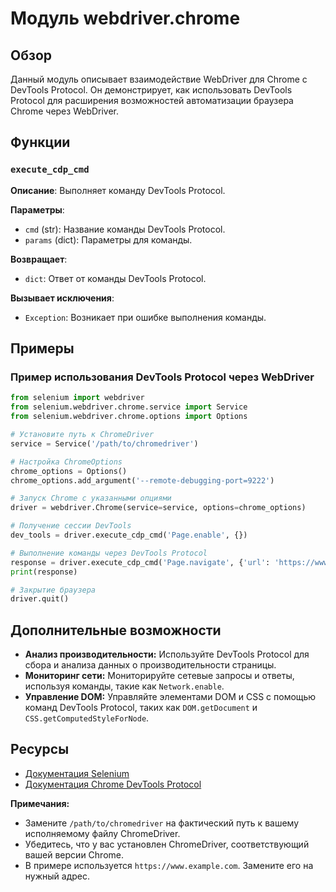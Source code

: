 # Модуль webdriver.chrome

## Обзор

Данный модуль описывает взаимодействие WebDriver для Chrome с DevTools Protocol.  Он демонстрирует, как использовать DevTools Protocol для расширения возможностей автоматизации браузера Chrome через WebDriver.

## Функции

### `execute_cdp_cmd`

**Описание**: Выполняет команду DevTools Protocol.

**Параметры**:
- `cmd` (str): Название команды DevTools Protocol.
- `params` (dict): Параметры для команды.

**Возвращает**:
- `dict`: Ответ от команды DevTools Protocol.

**Вызывает исключения**:
- `Exception`: Возникает при ошибке выполнения команды.


## Примеры

### Пример использования DevTools Protocol через WebDriver

```python
from selenium import webdriver
from selenium.webdriver.chrome.service import Service
from selenium.webdriver.chrome.options import Options

# Установите путь к ChromeDriver
service = Service('/path/to/chromedriver')

# Настройка ChromeOptions
chrome_options = Options()
chrome_options.add_argument('--remote-debugging-port=9222')

# Запуск Chrome с указанными опциями
driver = webdriver.Chrome(service=service, options=chrome_options)

# Получение сессии DevTools
dev_tools = driver.execute_cdp_cmd('Page.enable', {})

# Выполнение команды через DevTools Protocol
response = driver.execute_cdp_cmd('Page.navigate', {'url': 'https://www.example.com'})
print(response)

# Закрытие браузера
driver.quit()
```


## Дополнительные возможности

- **Анализ производительности:** Используйте DevTools Protocol для сбора и анализа данных о производительности страницы.
- **Мониторинг сети:** Мониторируйте сетевые запросы и ответы, используя команды, такие как `Network.enable`.
- **Управление DOM:** Управляйте элементами DOM и CSS с помощью команд DevTools Protocol, таких как `DOM.getDocument` и `CSS.getComputedStyleForNode`.


## Ресурсы

- [Документация Selenium](https://www.selenium.dev/documentation/en/)
- [Документация Chrome DevTools Protocol](https://chromedevtools.github.io/devtools-protocol/)

**Примечания:**

- Замените `/path/to/chromedriver` на фактический путь к вашему исполняемому файлу ChromeDriver.
- Убедитесь, что у вас установлен ChromeDriver, соответствующий вашей версии Chrome.
- В примере используется `https://www.example.com`. Замените его на нужный адрес.


```